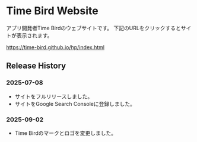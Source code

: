 # Time Bird Website

アプリ開発者Time Birdのウェブサイトです。
下記のURLをクリックするとサイトが表示されます。

https://time-bird.github.io/hp/index.html

## Release History

### 2025-07-08
- サイトをフルリリースしました。
- サイトをGoogle Search Consoleに登録しました。

### 2025-09-02
- Time Birdのマークとロゴを変更しました。